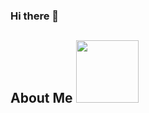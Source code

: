 ### Hi there 👋

<h2> About Me <img src = "https://i.giphy.com/media/afmLZQPO32Alhce9C5/giphy.webp" width = 100px></h2>

